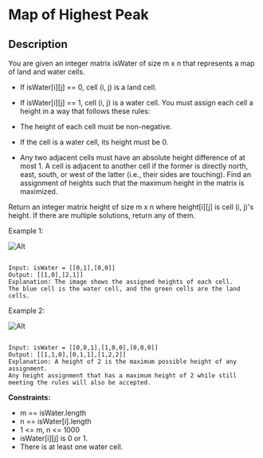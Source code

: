 # Map of Highest Peak
## Description

You are given an integer matrix isWater of size m x n that represents a map of land and water cells.

- If isWater[i][j] == 0, cell (i, j) is a land cell.
- If isWater[i][j] == 1, cell (i, j) is a water cell.
You must assign each cell a height in a way that follows these rules:

- The height of each cell must be non-negative.
- If the cell is a water cell, its height must be 0.
- Any two adjacent cells must have an absolute height difference of at most 1. A cell is adjacent to another cell if the former is directly north, east, south, or west of the latter (i.e., their sides are touching).
Find an assignment of heights such that the maximum height in the matrix is maximized.

Return an integer matrix height of size m x n where height[i][j] is cell (i, j)'s height. If there are multiple solutions, return any of them.

 
 
Example 1:

![Alt](https://assets.leetcode.com/uploads/2021/01/10/screenshot-2021-01-11-at-82045-am.png)
```

Input: isWater = [[0,1],[0,0]]
Output: [[1,0],[2,1]]
Explanation: The image shows the assigned heights of each cell.
The blue cell is the water cell, and the green cells are the land cells.
```

Example 2:

![Alt](https://assets.leetcode.com/uploads/2021/01/10/screenshot-2021-01-11-at-82050-am.png)
```

Input: isWater = [[0,0,1],[1,0,0],[0,0,0]]
Output: [[1,1,0],[0,1,1],[1,2,2]]
Explanation: A height of 2 is the maximum possible height of any assignment.
Any height assignment that has a maximum height of 2 while still meeting the rules will also be accepted.
```

**Constraints:**

- m == isWater.length
- n == isWater[i].length
- 1 <= m, n <= 1000
- isWater[i][j] is 0 or 1.
- There is at least one water cell.
 



